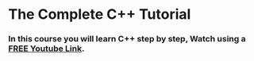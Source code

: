 # The Complete C++ Tutorial

### In this course you will learn C++ step by step, Watch using a [ FREE Youtube Link](https://www.youtube.com/playlist?list=PLF8OvnCBlEY1W54Am_lA9uXK1gAyExMmP). 

